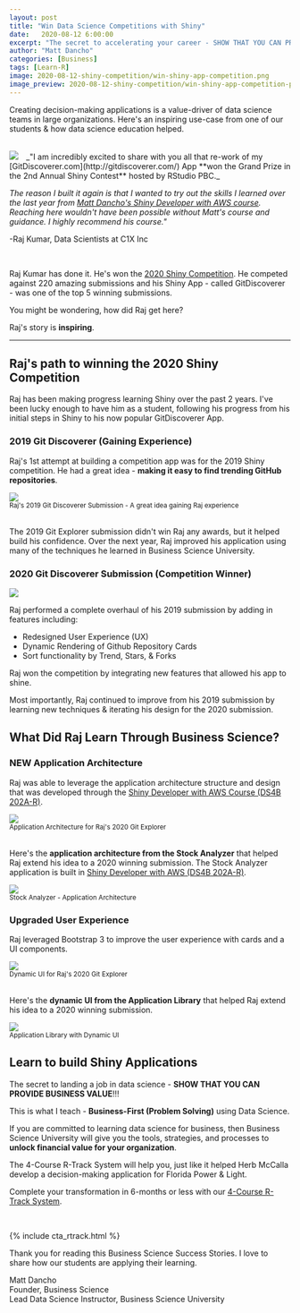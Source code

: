 ```yaml
---
layout: post
title: "Win Data Science Competitions with Shiny"
date:   2020-08-12 6:00:00
excerpt: "The secret to accelerating your career - SHOW THAT YOU CAN PROVIDE BUSINESS VALUE! Check out the story of Raj, who won a Shiny data science competition using Shiny."
author: "Matt Dancho"
categories: [Business]
tags: [Learn-R]
image: 2020-08-12-shiny-competition/win-shiny-app-competition.png
image_preview: 2020-08-12-shiny-competition/win-shiny-app-competition-preview.png
---
```




<p class="lead">
Creating decision-making applications is a value-driver of data science teams in large organizations. Here's an inspiring use-case from one of our students & how data science education helped.
</p>

<br>


<img src="/assets/2020-08-12-shiny-competition/raj-avatar.jpg" class="img-responsive img-circle pull-left" style="margin-right:10px; max-width: 180px;" />
_"I am incredibly excited to share with you all that re-work of my [GitDiscoverer.com](http://gitdiscoverer.com/) App **won the Grand Prize in the 2nd Annual Shiny Contest** hosted by RStudio PBC._

_The reason I built it again is that I wanted to try out the skills I learned over the last year from [Matt Dancho's Shiny Developer with AWS course](https://university.business-science.io/p/expert-shiny-developer-with-aws-course-ds4b-202a-r). Reaching here wouldn't have been possible without Matt's course and guidance. I highly recommend his course."_

-Raj Kumar, Data Scientists at C1X Inc

<br>

Raj Kumar has done it. He's won the [2020 Shiny Competition](https://blog.rstudio.com/2020/07/13/winners-of-the-2nd-shiny-contest/). He competed against 220 amazing submissions and his Shiny App - called GitDiscoverer - was one of the top 5 winning submissions. 

You might be wondering, how did Raj get here?

Raj's story is **inspiring**. 

<hr>



## Raj's path to winning the 2020 Shiny Competition

Raj has been making progress learning Shiny over the past 2 years. I've been lucky enough to have him as a student, following his progress from his initial steps in Shiny to his now popular GitDiscoverer App. 

### 2019 Git Discoverer (Gaining Experience)

Raj's 1st attempt at building a competition app was for the 2019 Shiny competition. He had a great idea - **making it easy to find trending GitHub repositories**.  

<img src="/assets/2020-08-12-shiny-competition/git_discoverer.jpg" border = "0" />
<div class="text-center"><small>Raj's 2019 Git Discoverer Submission - A great idea gaining Raj experience</small></div>

<br>

The 2019 Git Explorer submission didn't win Raj any awards, but it helped build his confidence. Over the next year, Raj improved his application using many of the techniques he learned in Business Science University. 


### 2020 Git Discoverer Submission (Competition Winner)

<img src="/assets/2020-08-12-shiny-competition/git_discoverer_sub.jpg" border = "0" />

Raj performed a complete overhaul of his 2019 submission by adding in features including:
- Redesigned User Experience (UX)
- Dynamic Rendering of Github Repository Cards
- Sort functionality by Trend, Stars, & Forks

Raj won the competition by integrating new features that allowed his app to shine. 

Most importantly, Raj continued to improve from his 2019 submission by learning new techniques & iterating his design for the 2020 submission. 


## What Did Raj Learn Through Business Science?

### NEW Application Architecture

Raj was able to leverage the application architecture structure and design that was developed through the [Shiny Developer with AWS Course (DS4B 202A-R)](https://university.business-science.io/p/expert-shiny-developer-with-aws-course-ds4b-202a-r).

<img src="/assets/2020-08-12-shiny-competition/application_architecture.jpeg" border = "0" />
<div class="text-center"><small>Application Architecture for Raj's 2020 Git Explorer</small></div>

<br>

Here's the **application architecture from the Stock Analyzer** that helped Raj extend his idea to a 2020 winning submission. The Stock Analyzer application is built in [Shiny Developer with AWS (DS4B 202A-R)](https://university.business-science.io/p/expert-shiny-developer-with-aws-course-ds4b-202a-r).

<img src="/assets/2020-08-12-shiny-competition/application_architecture_course.jpg" border = "0" />
<div class="text-center"><small>Stock Analyzer - Application Architecture</small></div>


### Upgraded User Experience

Raj leveraged Bootstrap 3 to improve the user experience with cards and a UI components.

<img src="/assets/2020-08-12-shiny-competition/dynamic_ui.jpg" border = "0" />
<div class="text-center"><small>Dynamic UI for Raj's 2020 Git Explorer</small></div>

<br>

Here's the **dynamic UI from the Application Library** that helped Raj extend his idea to a 2020 winning submission.

<img src="/assets/2020-08-12-shiny-competition/dynamic_search.jpg" border = "0" />
<div class="text-center"><small>Application Library with Dynamic UI</small></div>



## Learn to build Shiny Applications

The secret to landing a job in data science - **SHOW THAT YOU CAN PROVIDE BUSINESS VALUE**!!! 

This is what I teach - **Business-First (Problem Solving)** using Data Science.

If you are committed to learning data science for business, then Business Science University will give you the tools, strategies, and processes to **unlock financial value for your organization**.

The 4-Course R-Track System will help you, just like it helped Herb McCalla develop a decision-making application for Florida Power & Light.

Complete your transformation in 6-months or less with our [4-Course R-Track System](https://university.business-science.io/p/4-course-bundle-machine-learning-and-web-applications-r-track-101-102-201-202a/).


<br>

{% include cta_rtrack.html %}


Thank you for reading this Business Science Success Stories. I love to share how our students are applying their learning. 

Matt Dancho<br>
Founder, Business Science<br>
Lead Data Science Instructor, Business Science University
